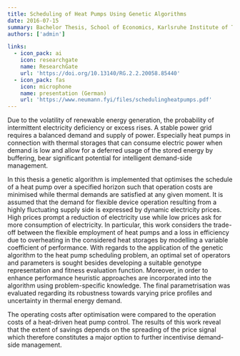 ```yaml
---
title: Scheduling of Heat Pumps Using Genetic Algorithms
date: 2016-07-15
summary: Bachelor Thesis, School of Economics, Karlsruhe Institute of Technology, 2016
authors: ['admin']

links:
  - icon_pack: ai
    icon: researchgate
    name: ResearchGate
    url: 'https://doi.org/10.13140/RG.2.2.20058.85440'
  - icon_pack: fas
    icon: microphone
    name: presentation (German)
    url: 'https://www.neumann.fyi/files/schedulingheatpumps.pdf'
---
```


Due to the volatility of renewable energy generation, the probability of intermittent electricity deficiency or excess rises. A stable power grid requires a balanced demand and supply of power. Especially heat pumps in connection with thermal storages that can consume electric power when demand is low and allow for a deferred usage of the stored energy by buffering, bear significant potential for intelligent demand-side management.

In this thesis a genetic algorithm is implemented that optimises the schedule of a heat pump over a specified horizon such that operation costs are minimised while thermal demands are satisfied at any given moment. It is assumed that the demand for flexible device operation resulting from a highly fluctuating supply side is expressed by dynamic electricity prices. High prices prompt a reduction of electricity use while low prices ask for more consumption of electricity. In particular, this work considers the trade-off between the flexible employment of heat pumps and a loss in efficiency due to overheating in the considered heat storages by modelling a variable coefficient of performance. With regards to the application of the genetic algorithm to the heat pump scheduling problem, an optimal set of operators and parameters is sought besides developing a suitable genotype representation and fitness evaluation function. Moreover, in order to enhance performance heuristic approaches are incorporated into the algorithm using problem-specific knowledge. The final parametrisation was evaluated regarding its robustness towards varying price profiles and uncertainty in thermal energy demand.

The operating costs after optimisation were compared to the operation costs of a heat-driven heat pump control. The results of this work reveal that the extent of savings depends on the spreading of the price signal which therefore constitutes a major option to further incentivise demand-side management.

